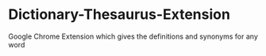 # Dictionary-Thesaurus-Extension
Google Chrome Extension which gives the definitions and synonyms for any word

